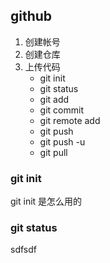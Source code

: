 
## github
1. 创建帐号
2. 创建仓库
3. 上传代码
    - git init
    - git status
    - git add
    - git commit
    - git remote add
    - git push
    - git push -u
    - git pull


### git init
git init 是怎么用的


### git status
sdfsdf



